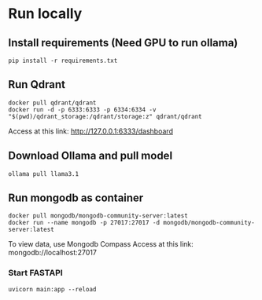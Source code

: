# Run locally

## Install requirements (Need GPU to run ollama)
```
pip install -r requirements.txt
```

## Run Qdrant
```
docker pull qdrant/qdrant
docker run -d -p 6333:6333 -p 6334:6334 -v "$(pwd)/qdrant_storage:/qdrant/storage:z" qdrant/qdrant
```

Access at this link: http://127.0.0.1:6333/dashboard

## Download Ollama and pull model
```
ollama pull llama3.1
```

## Run mongodb as container
```
docker pull mongodb/mongodb-community-server:latest
docker run --name mongodb -p 27017:27017 -d mongodb/mongodb-community-server:latest
```

To view data, use Mongodb Compass
Access at this link: mongodb://localhost:27017


### Start FASTAPI
```
uvicorn main:app --reload
```